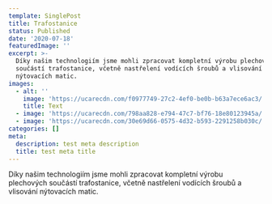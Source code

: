 ```yaml
---
template: SinglePost
title: Trafostanice
status: Published
date: '2020-07-18'
featuredImage: ''
excerpt: >-
  Díky našim technologiím jsme mohli zpracovat kompletní výrobu plechových
  součástí trafostanice, včetně nastřelení vodících šroubů a vlisování
  nýtovacích matic.
images:
  - alt: ''
    image: 'https://ucarecdn.com/f0977749-27c2-4ef0-be0b-b63a7ece6ac3/'
    title: Text
  - image: 'https://ucarecdn.com/798aa828-e794-47c7-bf76-18e80123945a/'
  - image: 'https://ucarecdn.com/30e69d66-0575-4d32-b593-2291258b030c/'
categories: []
meta:
  description: test meta description
  title: test meta title
---
```

Díky našim technologiím jsme mohli zpracovat kompletní výrobu plechových součástí trafostanice, včetně nastřelení vodících šroubů a vlisování nýtovacích matic.
